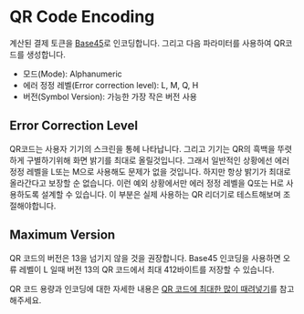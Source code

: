 # QR Code Encoding

계산된 결제 토큰을 [Base45](https://www.rfc-editor.org/rfc/rfc9285.html)로 인코딩합니다. 그리고 다음 파라미터를 사용하여 QR코드를 생성합니다.

- 모드(Mode): Alphanumeric
- 에러 정정 레벨(Error correction level): L, M, Q, H
- 버전(Symbol Version): 가능한 가장 작은 버전 사용

## Error Correction Level

QR코드는 사용자 기기의 스크린을 통헤 나타납니다. 그리고 기기는 QR의 흑백을 뚜렷하게 구별하기위해 화면 밝기를 최대로 올릴것입니다. 그래서 일반적인 상황에선 에러 정정 레벨을 L또는 M으로 사용해도 문제가 없을 것입니다. 하지만 항상 밝기가 최대로 올라간다고 보장할 순 없습니다. 이런 예외 상황에서만 에러 정정 레벨을 Q또는 H로 사용하도록 설계할 수 있습니다. 이 부분은 실제 사용하는 QR 리더기로 테스트해보며 조절해야합니다.

## Maximum Version

QR 코드의 버전은 13을 넘기지 않을 것을 권장합니다. Base45 인코딩을 사용하면 오류 레벨이 L 일때 버전 13의 QR 코드에서 최대 412바이트를 저장할 수 있습니다.

QR 코드 용량과 인코딩에 대한 자세한 내용은 [QR 코드에 최대한 많이 때려넣기](https://blog.javien.dev/6)를 참고해주세요.